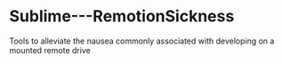 Sublime---RemotionSickness
==========================

Tools to alleviate the nausea commonly associated with developing on a mounted remote drive